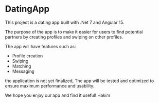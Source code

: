 # DatingApp

This project is a dating app built with .Net 7 and Angular 15. 

The purpose of the app is to make it easier for users to find potential partners by creating profiles and swiping on other profiles. 

The app will have features such as: 

- Profile creation 
- Swiping 
- Matching 
- Messaging 

the application is not yet finalized, The app will be tested and optimized to ensure maximum performance and usability. 

We hope you enjoy our app and find it useful!
Hakim

